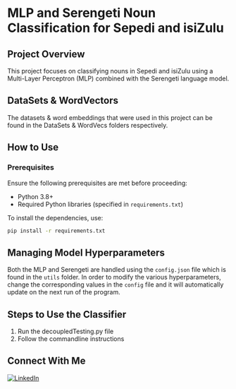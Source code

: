 # MLP and Serengeti Noun Classification for Sepedi and isiZulu

## Project Overview

This project focuses on classifying nouns in Sepedi and isiZulu using a Multi-Layer Perceptron (MLP) combined with the Serengeti language model. 

## DataSets & WordVectors
The datasets & word embeddings that were used in this project can be found in the DataSets & WordVecs folders respectively.
## How to Use

### Prerequisites

Ensure the following prerequisites are met before proceeding:

- Python 3.8+
- Required Python libraries (specified in `requirements.txt`)

To install the dependencies, use:
```bash
pip install -r requirements.txt
```
## Managing Model Hyperparameters
Both the MLP and Serengeti are handled using the  `config.json` file which is found in the `utils` folder. In order to modify the various hyperparameters, 
change the corresponding values in the  `config` file and it will automatically update on the next run of the program. 

## Steps to Use the Classifier
1. Run the decoupledTesting.py file
2. Follow the commandline instructions

## Connect With Me

[![LinkedIn](https://w7.pngwing.com/pngs/602/665/png-transparent-in-icon-social-media-linkedin-computer-icons-linkedin-blue-text-trademark-thumbnail.png)](https://www.linkedin.com/in/jonathan-mopp-63223b246/)



